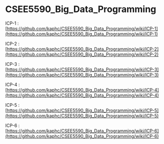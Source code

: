 # CSEE5590_Big_Data_Programming<br>

ICP-1 : [https://github.com/kaphc/CSEE5590_Big_Data_Programming/wiki/ICP-1](https://github.com/kaphc/CSEE5590_Big_Data_Programming/wiki/ICP-1)

ICP-2 : [https://github.com/kaphc/CSEE5590_Big_Data_Programming/wiki/ICP-2](https://github.com/kaphc/CSEE5590_Big_Data_Programming/wiki/ICP-2)

ICP-3 : [https://github.com/kaphc/CSEE5590_Big_Data_Programming/wiki/ICP-3](https://github.com/kaphc/CSEE5590_Big_Data_Programming/wiki/ICP-3)

ICP-4 : [https://github.com/kaphc/CSEE5590_Big_Data_Programming/wiki/ICP-4](https://github.com/kaphc/CSEE5590_Big_Data_Programming/wiki/ICP-4)

ICP-5 : [https://github.com/kaphc/CSEE5590_Big_Data_Programming/wiki/ICP-5](https://github.com/kaphc/CSEE5590_Big_Data_Programming/wiki/ICP-5)

ICP-6 : [https://github.com/kaphc/CSEE5590_Big_Data_Programming/wiki/ICP-6](https://github.com/kaphc/CSEE5590_Big_Data_Programming/wiki/ICP-6)
